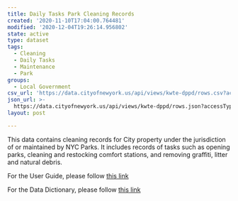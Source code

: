 ```yaml
---
title: Daily Tasks Park Cleaning Records
created: '2020-11-10T17:04:00.764481'
modified: '2020-12-04T19:26:14.956802'
state: active
type: dataset
tags:
  - Cleaning
  - Daily Tasks
  - Maintenance
  - Park
groups:
  - Local Government
csv_url: 'https://data.cityofnewyork.us/api/views/kwte-dppd/rows.csv?accessType=DOWNLOAD'
json_url: >-
  https://data.cityofnewyork.us/api/views/kwte-dppd/rows.json?accessType=DOWNLOAD
layout: post

---
```

This data contains cleaning records for City property under the jurisdiction of or maintained by NYC Parks. It includes records of tasks such as opening parks, cleaning and restocking comfort stations, and removing graffiti, litter and natural debris.

For the User Guide, please follow <a href="https://docs.google.com/document/d/1BfsbNwMa33ff9aIqlVos2MU22Etei3QG55Ob4f9zeYE/edit?usp=sharing">this link</a>

For the Data Dictionary, please follow <a href="https://docs.google.com/spreadsheets/d/1aG8IotfTH1v6XlKUzKBgd2yRX5sgPK4OfWioRfmXEkM/edit?usp=sharing">this link</a>
